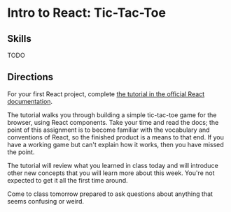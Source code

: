 # Intro to React: Tic-Tac-Toe

## Skills

TODO

## Directions

For your first React project, complete [the tutorial in the official React documentation](https://reactjs.org/tutorial/tutorial.html).

The tutorial walks you through building a simple tic-tac-toe game for the browser, using React components. Take your time and read the docs; the point of this assignment is to become familiar with the vocabulary and conventions of React, so the finished product is a means to that end. If you have a working game but can't explain how it works, then you have missed the point.

The tutorial will review what you learned in class today and will introduce other new concepts that you will learn more about this week. You're not expected to get it all the first time around.

Come to class tomorrow prepared to ask questions about anything that seems confusing or weird.